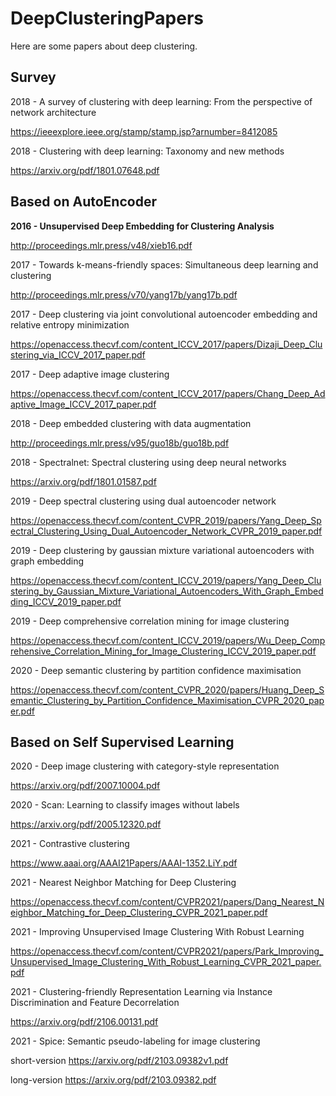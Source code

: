 # DeepClusteringPapers
Here are some papers about deep clustering.

## Survey

2018 - A survey of clustering with deep learning: From the perspective of network architecture

https://ieeexplore.ieee.org/stamp/stamp.jsp?arnumber=8412085

2018 - Clustering with deep learning: Taxonomy and new methods

https://arxiv.org/pdf/1801.07648.pdf

## Based on AutoEncoder

**2016 - Unsupervised Deep Embedding for Clustering Analysis**

http://proceedings.mlr.press/v48/xieb16.pdf

2017 - Towards k-means-friendly spaces: Simultaneous deep learning and clustering

http://proceedings.mlr.press/v70/yang17b/yang17b.pdf

2017 - Deep clustering via joint convolutional autoencoder embedding and relative entropy minimization

https://openaccess.thecvf.com/content_ICCV_2017/papers/Dizaji_Deep_Clustering_via_ICCV_2017_paper.pdf

2017 - Deep adaptive image clustering

https://openaccess.thecvf.com/content_ICCV_2017/papers/Chang_Deep_Adaptive_Image_ICCV_2017_paper.pdf

2018 - Deep embedded clustering with data augmentation

http://proceedings.mlr.press/v95/guo18b/guo18b.pdf

2018 - Spectralnet: Spectral clustering using deep neural networks

https://arxiv.org/pdf/1801.01587.pdf

2019 - Deep spectral clustering using dual autoencoder network

https://openaccess.thecvf.com/content_CVPR_2019/papers/Yang_Deep_Spectral_Clustering_Using_Dual_Autoencoder_Network_CVPR_2019_paper.pdf

2019 - Deep clustering by gaussian mixture variational autoencoders with graph embedding

https://openaccess.thecvf.com/content_ICCV_2019/papers/Yang_Deep_Clustering_by_Gaussian_Mixture_Variational_Autoencoders_With_Graph_Embedding_ICCV_2019_paper.pdf

2019 - Deep comprehensive correlation mining for image clustering

https://openaccess.thecvf.com/content_ICCV_2019/papers/Wu_Deep_Comprehensive_Correlation_Mining_for_Image_Clustering_ICCV_2019_paper.pdf

2020 - Deep semantic clustering by partition confidence maximisation

https://openaccess.thecvf.com/content_CVPR_2020/papers/Huang_Deep_Semantic_Clustering_by_Partition_Confidence_Maximisation_CVPR_2020_paper.pdf

## Based on Self Supervised Learning

2020 - Deep image clustering with category-style representation

https://arxiv.org/pdf/2007.10004.pdf

2020 - Scan: Learning to classify images without labels

https://arxiv.org/pdf/2005.12320.pdf

2021 - Contrastive clustering

https://www.aaai.org/AAAI21Papers/AAAI-1352.LiY.pdf

2021 - Nearest Neighbor Matching for Deep Clustering

https://openaccess.thecvf.com/content/CVPR2021/papers/Dang_Nearest_Neighbor_Matching_for_Deep_Clustering_CVPR_2021_paper.pdf

2021 - Improving Unsupervised Image Clustering With Robust Learning

https://openaccess.thecvf.com/content/CVPR2021/papers/Park_Improving_Unsupervised_Image_Clustering_With_Robust_Learning_CVPR_2021_paper.pdf

2021 - Clustering-friendly Representation Learning via Instance Discrimination and Feature Decorrelation

https://arxiv.org/pdf/2106.00131.pdf

2021 - Spice: Semantic pseudo-labeling for image clustering

short-version https://arxiv.org/pdf/2103.09382v1.pdf

long-version https://arxiv.org/pdf/2103.09382.pdf

